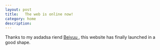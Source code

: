 ```yaml
---
layout: post
title:   The web is online now! 
category: home
description: 
---
```

Thanks to my asdadsa riend <a href="https://twitter.com/beiyuu"> Beiyuu </a>, this website has finally launched in a good shape.

